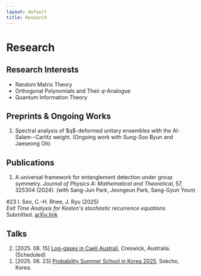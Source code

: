```yaml
---
layout: default
title: Research
---
```


# Research

## Research Interests
- Random Matrix Theory
- Orthogonal Polynomials and Their $q$-Analogue
- Quantum Information Theory

## Preprints & Ongoing Works
<ol reversed>
  <li>
  Spectral analysis of $q$-deformed unitary ensembles with the Al-Salam--Carlitz weight. (Ongoing work with Sung-Soo Byun and Jaeseong Oh)
  </li>
</ol>

## Publications
<ol reversed>
  <li>
  A universal framework for entanglement detection under group symmetry. <em>Journal of Physics A: Mathematical and Theoretical</em>, 57, 325304 (2024). (with Sang-Jun Park, Jeongeun Park, Sang-Gyun Youn)
  </li>
</ol>

<div class="space-y-4">
  <div>
    <p><span class="font-bold text-blue-600">#23</span> I. Seo, C.-H. Rhee, J. Ryu (2025)<br>
    <em>Exit Time Analysis for Kesten's stochastic recurrence equations</em><br>
    <span class="italic">Submitted.</span> <a href="#" class="text-blue-600 underline">arXiv link</a>
    </p>
  </div>
</div>

## Talks
<ol reversed>
  <li>
  [2025. 08. 15] <a href="https://lica2025.github.io/">Log-gases in Caeli Australi</a>, Creswick, Australia. (Scheduled)
  </li>
  <li>
  [2025. 06. 23] <a href="https://sites.google.com/view/pssk2025/home?authuser=0">Probability Summer School in Korea 2025</a>, Sokcho, Korea.
  </li>
</ol>
